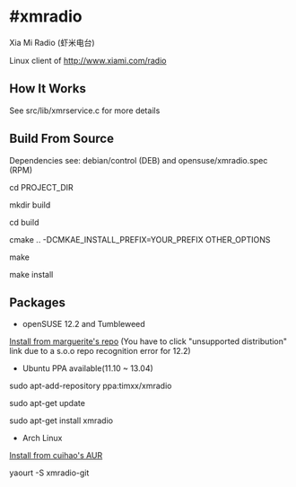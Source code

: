 #xmradio
=======

Xia Mi Radio (虾米电台)

Linux client of http://www.xiami.com/radio


## How It Works

See src/lib/xmrservice.c for more details


## Build From Source

Dependencies see: debian/control (DEB) and opensuse/xmradio.spec (RPM)

cd PROJECT_DIR

mkdir build

cd build

cmake .. -DCMKAE_INSTALL_PREFIX=YOUR_PREFIX OTHER_OPTIONS

make

make install

## Packages

* openSUSE 12.2 and Tumbleweed

[Install from marguerite's repo](http://software.opensuse.org/package/xmradio) (You have to click "unsupported distribution" link due to a s.o.o repo recognition error for 12.2)

* Ubuntu PPA available(11.10 ~ 13.04)

sudo apt-add-repository ppa:timxx/xmradio

sudo apt-get update

sudo apt-get install xmradio

* Arch Linux

[Install from cuihao's AUR](https://aur.archlinux.org/packages/xmradio-git/)

yaourt -S xmradio-git
